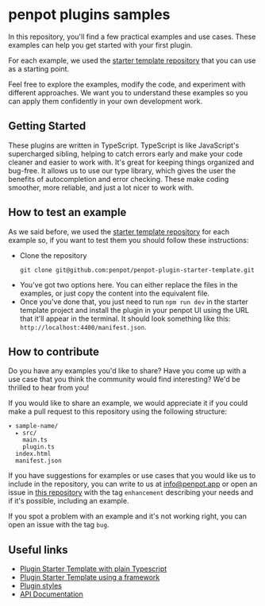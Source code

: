 # penpot plugins samples

In this repository, you'll find a few practical examples and use cases. These examples can help you get started with your first plugin.

For each example, we used the <a target="_blank" href="https://github.com/penpot/penpot-plugin-starter-template">starter template repository</a> that you can use as a starting point.

Feel free to explore the examples, modify the code, and experiment with different approaches. We want you to understand these examples so you can apply them confidently in your own development work.

## Getting Started ##
These plugins are written in TypeScript. TypeScript is like JavaScript's supercharged sibling, helping to catch errors early and make your code cleaner and easier to work with. It's great for keeping things organized and bug-free. It allows us to use our type library, which gives the user the benefits of autocompletion and error checking. These make coding smoother, more reliable, and just a lot nicer to work with.

## How to test an example
As we said before, we used the <a target="_blank" href="https://github.com/penpot/penpot-plugin-starter-template">starter template repository</a> for each example so, if you want to test them you should follow these instructions:
- Clone the repository 
    ```
    git clone git@github.com:penpot/penpot-plugin-starter-template.git
    ```
- You've got two options here. You can either replace the files in the examples, or just copy the content into the equivalent file.
- Once you've done that, you just need to run `npm run dev` in the starter template project and install the plugin in your penpot UI using the URL that it'll appear in the terminal. It should look something like this: `http://localhost:4400/manifest.json`.

## How to contribute
Do you have any examples you'd like to share? Have you come up with a use case that you think the community would find interesting? We'd be thrilled to hear from you!

If you would like to share an example, we would appreciate it if you could make a pull request to this repository using the following structure:
```
▾ sample-name/
  ▸ src/
    main.ts
    plugin.ts
  index.html
  manifest.json
```

If you have suggestions for examples or use cases that you would like us to include in the repository, you can write to us at <a href="mailto:info@penpot.app">info@penpot.app</a> or open an issue in <a href="https://github.com/penpot/penpot-plugins-samples/issues">this repository</a> with the tag `enhancement` describing your needs and if it's possible, including an example.

If you spot a problem with an example and it's not working right, you can open an issue with the tag `bug`.

## Useful links ##
* <a target="_blank" href="https://github.com/penpot/penpot-plugin-starter-template">Plugin Starter Template with plain Typescript</a><br>
* <a target="_blank" href="https://github.com/penpot/plugin-examples">Plugin Starter Template using a framework</a><br>
* <a target="_blank" href="https://penpot-plugins-styles.pages.dev/">Plugin styles</a><br>
* <a target="_blank" href="https://penpot-plugins-api-doc.pages.dev/">API Documentation</a>